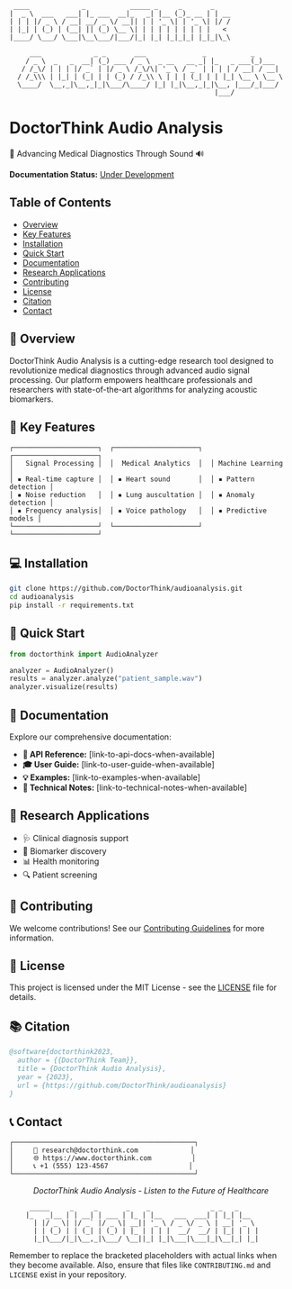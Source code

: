 ```
 ____             _           _____ _     _       _    
|  _ \  ___   ___| |_ ___  __|_   _| |__ (_)_ __ | | __
| | | |/ _ \ / __| __/ _ \/ __|| | | '_ \| | '_ \| |/ /
| |_| | (_) | (__| || (_) \__ \| | | | | | | | | |   < 
|____/ \___/ \___|\__\___/|___/|_| |_| |_|_|_| |_|_|\_\
                                                       
     ___             _ _       ___              _           _     
    / _ \  _   _  __| (_) ___ / _ \  _ __   __ _| |_   _ ___(_)___ 
   / /_\/ | | | |/ _` | |/ _ \ /_\/\| '_ \ / _` | | | | / __| / __|
  / /_\\\ | |_| | (_| | | (_) / /_\\ \ | | | (_| | | |_| \__ \ \__ \
  \____/  \__,_|\__,_|_|\___/\____/ |_| |_|\__,_|_|\__, |___/_|___/
                                                   |___/           

```                                                   
# DoctorThink Audio Analysis

🔬 Advancing Medical Diagnostics Through Sound 🔊

**Documentation Status:** [Under Development](link-to-docs-when-available)


## Table of Contents

* [Overview](#overview)
* [Key Features](#key-features)
* [Installation](#installation)
* [Quick Start](#quick-start)
* [Documentation](#documentation)
* [Research Applications](#research-applications)
* [Contributing](#contributing)
* [License](#license)
* [Citation](#citation)
* [Contact](#contact)


## 🌟 Overview

DoctorThink Audio Analysis is a cutting-edge research tool designed to revolutionize medical diagnostics through advanced audio signal processing. Our platform empowers healthcare professionals and researchers with state-of-the-art algorithms for analyzing acoustic biomarkers.


## 🚀 Key Features

```
┌─────────────────────┐  ┌─────────────────────┐  ┌─────────────────────┐
│   Signal Processing │  │  Medical Analytics  │  │ Machine Learning    │
│ ▪ Real-time capture │  │ ▪ Heart sound       │  │ ▪ Pattern detection │
│ ▪ Noise reduction   │  │ ▪ Lung auscultation │  │ ▪ Anomaly detection │
│ ▪ Frequency analysis│  │ ▪ Voice pathology   │  │ ▪ Predictive models │
└─────────────────────┘  └─────────────────────┘  └─────────────────────┘
```

## 💻 Installation

```bash
git clone https://github.com/DoctorThink/audioanalysis.git
cd audioanalysis
pip install -r requirements.txt
```

## 🚦 Quick Start

```python
from doctorthink import AudioAnalyzer

analyzer = AudioAnalyzer()
results = analyzer.analyze("patient_sample.wav")
analyzer.visualize(results)
```

## 📖 Documentation

Explore our comprehensive documentation:

* **📘 API Reference:** [link-to-api-docs-when-available]
* **🎓 User Guide:** [link-to-user-guide-when-available]
* **💡 Examples:** [link-to-examples-when-available]
* **🔧 Technical Notes:** [link-to-technical-notes-when-available]


## 🏥 Research Applications

* 🩺 Clinical diagnosis support
* 🧬 Biomarker discovery
* 📊 Health monitoring
* 🔍 Patient screening


## 🤝 Contributing

We welcome contributions! See our [Contributing Guidelines](CONTRIBUTING.md) for more information.


## 📜 License

This project is licensed under the MIT License - see the [LICENSE](LICENSE) file for details.


## 📚 Citation

```bibtex
@software{doctorthink2023,
  author = {{DoctorThink Team}},
  title = {DoctorThink Audio Analysis},
  year = {2023},
  url = {https://github.com/DoctorThink/audioanalysis}
}
```

## 📞 Contact

```
┌─────────────────────────────────────────────┐
│     📧 research@doctorthink.com             │
│     🌐 https://www.doctorthink.com          │
│     📞 +1 (555) 123-4567                    │
└─────────────────────────────────────────────┘
```

<p align="center"> <i>DoctorThink Audio Analysis - Listen to the Future of Healthcare</i> </p>

```
     _____     _     _       _    _               _ _   _     
    |_   _|__ | | __| | ___ | |_ | |__   ___  ___| | |_| |__  
      | |/ _ \| |/ _` |/ _ \| __|| '_ \ / _ \/ _ \ | __| '_ \ 
      | | (_) | | (_| | (_) | |_ | | | |  __/  __/ | |_| | | |
      |_|\___/|_|\__,_|\___/ \__||_| |_|\___|\___|_|\__|_| |_|
```
Remember to replace the bracketed placeholders with actual links when they become available.  Also, ensure that files like `CONTRIBUTING.md` and `LICENSE` exist in your repository.
